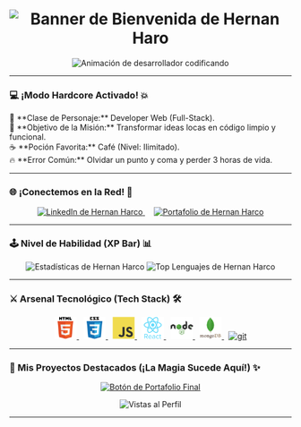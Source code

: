 <h1 align="center">
  <img src="https://capsule-render.vercel.app/api?type=waving&color=3670F7&height=180&section=header&text=HERNAN%20HARO&fontSize=50&fontColor=ffffff&animation=fadeIn&desc=Full-Stack%20Web%20Dev%20|%20Codificando%20Memes%20y%20Webs!&descAlign=60&descAlignY=60" alt="Banner de Bienvenida de Hernan Haro" />
</h1>

<p align="center">
  <img src="https://user-images.githubusercontent.com/73097560/115834477-dbab4500-a447-11eb-908a-139a6edaec5c.gif" alt="Animación de desarrollador codificando" width="50%">
</p>

---

### 💻 ¡Modo Hardcore Activado! 💥

<p align="left">
  👾 **Clase de Personaje:** Developer Web (Full-Stack).
  <br>
  🥇 **Objetivo de la Misión:** Transformar ideas locas en código limpio y funcional.
  <br>
  ☕ **Poción Favorita:** Café (Nivel: Ilimitado).
  <br>
  🔥 **Error Común:** Olvidar un punto y coma y perder 3 horas de vida.
</p>

---

### 🌐 ¡Conectemos en la Red! 🤝

<p align="center">
  <a href="https://www.linkedin.com/in/hernan-harco/" target="_blank">
    <img src="https://img.shields.io/badge/LinkedIn-0077B5?style=for-the-badge&logo=linkedin&logoColor=white" alt="LinkedIn de Hernan Harco"/>
  </a>
  &nbsp;&nbsp;&nbsp;
  <a href="https://hernan-8jbmcx.manus.space/" target="_blank">
    <img src="https://img.shields.io/badge/Portafolio-FF4500?style=for-the-badge&logo=react&logoColor=white" alt="Portafolio de Hernan Harco"/>
  </a>
</p>

---

### 🕹️ Nivel de Habilidad (XP Bar) 📊

<p align="center">
  <img src="https://github-readme-stats.vercel.app/api?username=hernanharco&show_icons=true&theme=gotham&hide_border=true&include_all_commits=true&count_private=true&title_color=3670F7&icon_color=3670F7" alt="Estadísticas de Hernan Harco" width="48%"/>

  <img src="https://github-readme-stats.vercel.app/api/top-langs/?username=hernanharco&layout=compact&langs_count=6&theme=gotham&hide_border=true&title_color=3670F7&icon_color=3670F7" alt="Top Lenguajes de Hernan Harco" width="48%" />
</p>

---

### ⚔️ Arsenal Tecnológico (Tech Stack) 🛠️

<p align="center">
  <a href="https://developer.mozilla.org/es/docs/Web/HTML" target="_blank" rel="noreferrer"> <img src="https://raw.githubusercontent.com/devicons/devicon/master/icons/html5/html5-original-wordmark.svg" alt="html5" width="40" height="40"/> </a> &nbsp;
  <a href="https://www.w3schools.com/css/" target="_blank" rel="noreferrer"> <img src="https://raw.githubusercontent.com/devicons/devicon/master/icons/css3/css3-original-wordmark.svg" alt="css3" width="40" height="40"/> </a> &nbsp;
  <a href="https://developer.mozilla.org/en-US/docs/Web/JavaScript" target="_blank" rel="noreferrer"> <img src="https://raw.githubusercontent.com/devicons/devicon/master/icons/javascript/javascript-original.svg" alt="javascript" width="40" height="40"/> </a> &nbsp;
  <a href="https://reactjs.org/" target="_blank" rel="noreferrer"> <img src="https://raw.githubusercontent.com/devicons/devicon/master/icons/react/react-original-wordmark.svg" alt="react" width="40" height="40"/> </a> &nbsp;
  <a href="https://nodejs.org" target="_blank" rel="noreferrer"> <img src="https://raw.githubusercontent.com/devicons/devicon/master/icons/nodejs/nodejs-original-wordmark.svg" alt="nodejs" width="40" height="40"/> </a> &nbsp;
  <a href="https://www.mongodb.com/" target="_blank" rel="noreferrer"> <img src="https://raw.githubusercontent.com/devicons/devicon/master/icons/mongodb/mongodb-original-wordmark.svg" alt="mongodb" width="40" height="40"/> </a> &nbsp;
  <a href="https://git-scm.com/" target="_blank" rel="noreferrer"> <img src="https://www.vectorlogo.zone/logos/git-scm/git-scm-icon.svg" alt="git" width="40" height="40"/> </a>
</p>

---

### 🚀 Mis Proyectos Destacados (¡La Magia Sucede Aquí!) ✨

<p align="center">
  <a href="https://github.com/hernanharco?tab=repositories" target="_blank">
    <img src="https://img.shields.io/badge/Ver_TODOS_los_Proyectos-000000?style=for-the-badge&logo=github&logoColor=white" alt="Botón de Portafolio Final"/>
  </a>
</p>

<div align="center">
  <img src="https://komarev.com/ghpvc/?username=hernanharco&style=for-the-badge&color=3670F7" alt="Vistas al Perfil" />
</div>

---

